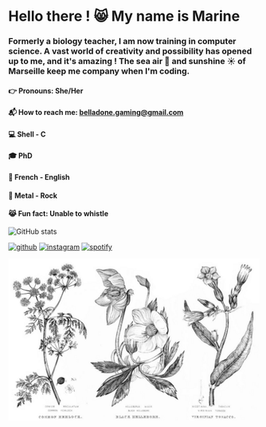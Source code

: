 # Hello there ! :smile_cat: My name is Marine

### Formerly a biology teacher, I am now training in computer science. A vast world of creativity and possibility has opened up to me, and it's amazing ! The sea air :ocean: and sunshine :sunny: of Marseille keep me company when I'm coding. 

#### :point_right: Pronouns: She/Her 
#### :mailbox_with_mail: How to reach me: belladone.gaming@gmail.com 
#### :computer: Shell - C
#### :mortar_board: PhD
#### :speech_balloon: French - English

#### :musical_note: Metal - Rock
#### :joy_cat: Fun fact: Unable to whistle 


![GitHub stats](https://github-readme-stats.vercel.app/api?username=Belladone-Bzz&show_icons=true)  




[<img src='https://cdn.jsdelivr.net/npm/simple-icons@3.0.1/icons/github.svg' alt='github' height='40'>](https://github.com/Belladone-Bzz)  [<img src='https://cdn.jsdelivr.net/npm/simple-icons@3.0.1/icons/instagram.svg' alt='instagram' height='40'>](https://www.instagram.com/i.am.stramgram/)  [<img src='https://cdn.jsdelivr.net/npm/simple-icons@3.0.1/icons/spotify.svg' alt='spotify' height='40'>](https://open.spotify.com/user/31oi66suyo6t4yrmmpf5u4ryndiy?si=04b5f418ce4b40ff)  


![Cover](https://github.com/Belladone-Bzz/Belladone-Bzz/blob/main/herbier.png)
